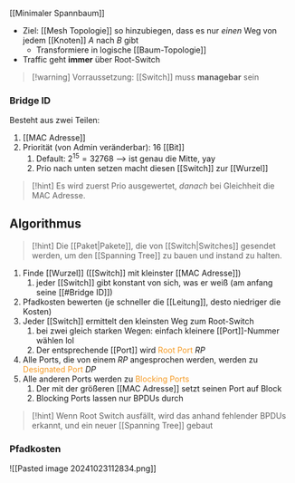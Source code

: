 [[Minimaler Spannbaum]]

- Ziel: [[Mesh Topologie]] so hinzubiegen, dass es nur _einen_ Weg von jedem [[Knoten]] $A$ nach $B$ gibt
	- Transformiere in logische [[Baum-Topologie]]
- Traffic geht **immer** über Root-Switch

> [!warning] Vorraussetzung: [[Switch]] muss **managebar** sein

### Bridge ID
Besteht aus zwei Teilen:
1. [[MAC Adresse]]
2. Priorität (von Admin veränderbar): 16 [[Bit]]
	1. Default: $2^{15} = 32768$ --> ist genau die Mitte, yay
	2. Prio nach unten setzen macht diesen [[Switch]] zur [[Wurzel]]

> [!hint] Es wird zuerst Prio ausgewertet, _danach_ bei Gleichheit die MAC Adresse.

## Algorithmus

> [!hint] Die [[Paket|Pakete]], die von [[Switch|Switches]] gesendet werden, um den [[Spanning Tree]] zu bauen und instand zu halten.

1. Finde [[Wurzel]] ([[Switch]] mit kleinster [[MAC Adresse]])
	1. jeder [[Switch]] gibt konstant von sich, was er weiß (am anfang seine [[#Bridge ID]])
2. Pfadkosten bewerten (je schneller die [[Leitung]], desto niedriger die Kosten)
3. Jeder [[Switch]] ermittelt den kleinsten Weg zum Root-Switch
	1. bei zwei gleich starken Wegen: einfach kleinere [[Port]]-Nummer wählen lol
	2. Der entsprechende [[Port]] wird <span style="color:rgb(245, 154, 35)">Root Port</span> $RP$
4. Alle Ports, die von einem $RP$ angesprochen werden, werden zu <span style="color:rgb(245, 154, 35)">Designated Port</span> $DP$
5. Alle anderen Ports werden zu <span style="color:rgb(245, 154, 35)">Blocking Ports</span>
	1. Der mit der größeren [[MAC Adresse]] setzt seinen Port auf Block
	2. Blocking Ports lassen nur BPDUs durch

> [!hint] Wenn Root Switch ausfällt, wird das anhand fehlender BPDUs erkannt, und ein neuer [[Spanning Tree]] gebaut


### Pfadkosten
![[Pasted image 20241023112834.png]]

